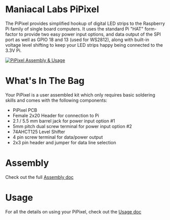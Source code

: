# Maniacal Labs PiPixel

The PiPixel provides simplified hookup of digital LED strips to the Raspberry Pi family of single board computers. It uses the standard Pi "HAT" form-factor to provide two easy power input options, and data output of the SPI port as well as GPIO 18 and 13 (used for WS2812), along with built-in voltage level shifting to keep your LED strips happy being connected to the 3.3V Pi.

[![PiPixel Assembly & Usage](http://img.youtube.com/vi/wtbaeGrnpRE/0.jpg)](http://www.youtube.com/watch?v=wtbaeGrnpRE)

# What's In The Bag

Your PiPixel is a user assembled kit which only requires basic soldering skills and comes with the following components:

- PiPixel PCB
- Female 2x20 Header for connection to Pi
- 2.1 / 5.5 mm barrel jack for power input option #1
- 5mm pitch dual screw terminal for power input option #2
- 74AHCT125 Level Shifter
- 4 pin screw terminal for data/power output
- 2x3 pin header and jumper for data line selection


# Assembly

Check out the full [Assembly doc](Assembly.md)

# Usage

For all the details on using your PiPixel, check out the [Usage doc](Usage.md)
